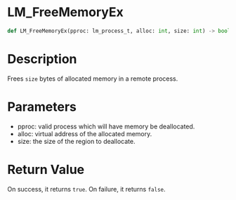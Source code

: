 # LM_FreeMemoryEx

```python
def LM_FreeMemoryEx(pproc: lm_process_t, alloc: int, size: int) -> bool
```

# Description

Frees `size` bytes of allocated memory in a remote process.

# Parameters

- pproc: valid process which will have memory be deallocated.
- alloc: virtual address of the allocated memory.
- size: the size of the region to deallocate.

# Return Value

On success, it returns `true`. On failure, it returns `false`.

